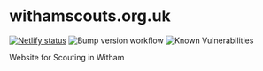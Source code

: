 # withamscouts.org.uk
[![Netlify status](https://api.netlify.com/api/v1/badges/c10063b3-1acf-4b67-9b3d-ae5d7d55e306/deploy-status)](https://app.netlify.com/sites/withamscouts/deploys)
![Bump version workflow](https://github.com/tmaguire/withamscouts.org.uk/actions/workflows/main.yml/badge.svg)
![Known Vulnerabilities](https://snyk.io/test/github/tmaguire/withamscouts.org.uk/badge.svg)

Website for Scouting in Witham
